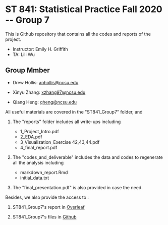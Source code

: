 # ST 841: Statistical Practice Fall 2020 -- Group 7
This is Github repository that contains all the codes and reports of the project.

* Instructor: Emily H. Griffith 
* TA:  Lili Wu

## Group Mmber 

* Drew Hollis: anhollis@ncsu.edu

* Xinyu Zhang: xzhang97@ncsu.edu

* Qiang Heng: qheng@ncsu.edu

All useful materials are covered in the "ST841_Group7" folder, and


1. The "reports" folder includes all write-ups including
	- 1_Project_Intro.pdf
	- 2_EDA.pdf
	- 3_Visualization_Exercise 42,43,44.pdf
	- 4_final_report.pdf

2. The "codes_and_deliverable" includes the data and codes to regenerate all the analysis including
	- markdown_report.Rmd
	- initial_data.txt

3. The "final_presentation.pdf" is also provided in case the need.

Besides, we also provide the access to :

1. ST841_Group7's report in [Overleaf](https://www.overleaf.com/project/5f4aa7e3c670bd0001638ccc) 
	
2. ST841_Group7's files in [Github](https://github.com/xinyuz1996/TAA_Consulting/tree/master/ST841_Group7) 
